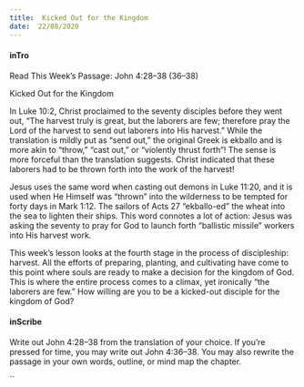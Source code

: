 ```yaml
---
title:  Kicked Out for the Kingdom
date:  22/08/2020
---
```


#### inTro

Read This Week’s Passage: John 4:28–38 (36–38)

Kicked Out for the Kingdom

In Luke 10:2, Christ proclaimed to the seventy disciples before they went out, “The harvest truly is great, but the laborers are few; therefore pray the Lord of the harvest to send out laborers into His harvest.” While the translation is mildly put as “send out,” the original Greek is ekballo and is more akin to “throw,” “cast out,” or “violently thrust forth”! The sense is more forceful than the translation suggests. Christ indicated that these laborers had to be thrown forth into the work of the harvest!

Jesus uses the same word when casting out demons in Luke 11:20, and it is used when He Himself was “thrown” into the wilderness to be tempted for forty days in Mark 1:12. The sailors of Acts 27 “ekballo-ed” the wheat into the sea to lighten their ships. This word connotes a lot of action: Jesus was asking the seventy to pray for God to launch forth “ballistic missile” workers into His harvest work.

This week’s lesson looks at the fourth stage in the process of discipleship: harvest. All the efforts of preparing, planting, and cultivating have come to this point where souls are ready to make a decision for the kingdom of God. This is where the entire process comes to a climax, yet ironically “the laborers are few.” How willing are you to be a kicked-out disciple for the kingdom of God?

#### inScribe

Write out John 4:28–38 from the translation of your choice. If you’re pressed for time, you may write out John 4:36–38. You may also rewrite the passage in your own words, outline, or mind map the chapter.

``